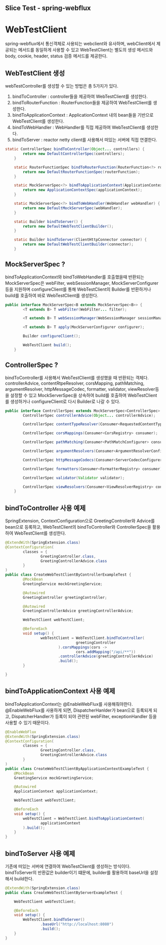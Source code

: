 ## Slice Test - spring-webflux

# WebTestClient
spring-webflux에서 통신객체로 사용되는 webclient와 유사하며, webClient에서 제공되는 메서드를 동일하게 사용할 수 있고 WebTestClient는 별도의 생성 메서드와 body, cookie, header, status 검증 메서드를 제공한다.  

## WebTestClient 생성
webTestController를 생성할 수 있는 방법은 총 5가지가 있다.  
1. bindToController : controller들을 제공하여 WebTestClient를 생성한다. 
2. bindToRouterFunction : RouterFunction들을 제공하여 WebTestClient를 생성한다.
3. bindToApplicationContext : ApplicationContext 내의 bean들을 기반으로 WebTestClient를 생성한다.
4. bindToWebHandler : WebHandler를 직접 제공하여 WebTestClient를 생성한다.
5. bindToServer : reactor netty client를 사용해서 떠있는 서버에 직접 연결한다.
````java
static ControllerSpec bindToController(Object... controllers) {
        return new DefaultControllerSpec(controllers);
    }

    static RouterFunctionSpec bindToRouterFunction(RouterFunction<?> routerFunction) {
        return new DefaultRouterFunctionSpec(routerFunction);
    }

    static MockServerSpec<?> bindToApplicationContext(ApplicationContext applicationContext) {
        return new ApplicationContextSpec(applicationContext);
    }

    static MockServerSpec<?> bindToWebHandler(WebHandler webHandler) {
        return new DefaultMockServerSpec(webHandler);
    }

    static Builder bindToServer() {
        return new DefaultWebTestClientBuilder();
    }

    static Builder bindToServer(ClientHttpConnector connector) {
        return new DefaultWebTestClientBuilder(connector);
    }
````  
  
## MockServerSpec ?
bindToApplicationContext와 bindToWebHandler를 호출했을때 반환되는 MockServerSpec은 webFilter, webSessionManager, MockServerConfigurer등을 지원하며 configureClient를 통해 WebTestClient의 Builder를 반환하거나 build를 호출하여 바로 WebTestClient를 생성한다.  
````java
public interface MockServerSpec<B extends MockServerSpec<B>> {
        <T extends B> T webFilter(WebFilter... filter);

        <T extends B> T webSessionManager(WebSessionManager sessionManager);

        <T extends B> T apply(MockServerConfigurer configurer);

        Builder configureClient();

        WebTestClient build();
    }
````

## ControllerSpec ? 
bindToController를 사용해서 WebTestClient를 생성했을 때 반환되는 객체다.  
controllerAdvice, contentRtpeResolver, corsMapping, pathMatching, argumentResolver, httpMessageCodec, formatter, validator, viewResolver등을 설정할 수 있고 MockServerSpec을 상속하여 build를 호출하여 WebTestClient를 생성하거나 configureClient로 다시 Builder로 나갈 수 있다.   
````java
public interface ControllerSpec extends MockServerSpec<ControllerSpec> {
        ControllerSpec controllerAdvice(Object... controllerAdvice);

        ControllerSpec contentTypeResolver(Consumer<RequestedContentTypeResolverBuilder> consumer);

        ControllerSpec corsMappings(Consumer<CorsRegistry> consumer);

        ControllerSpec pathMatching(Consumer<PathMatchConfigurer> consumer);

        ControllerSpec argumentResolvers(Consumer<ArgumentResolverConfigurer> configurer);

        ControllerSpec httpMessageCodecs(Consumer<ServerCodecConfigurer> configurer);

        ControllerSpec formatters(Consumer<FormatterRegistry> consumer);

        ControllerSpec validator(Validator validator);

        ControllerSpec viewResolvers(Consumer<ViewResolverRegistry> consumer);
    }
````

## bindToController 사용 예제
SpringExtension, ContextConfiguration으로 GreetingController와 Advice를 bean으로 등록하고, 
WebTestClient의 bindToController와 ControllerSpec을 활용하여 WebTestClient를 생성한다.  
````java
@ExtendWith(SpringExtension.class)
@ContextConfiguration(
        classes = {
                GreetingController.class,
                GreetingControllerAdvice.class
        }
)
public class CreateWebTestClientByControllerExampleTest {
        @MockBean
        GreetingService mockGreetingService;

        @Autowired
        GreetingController greetingController;

        @Autowired
        GreetingControllerAdvice greetingControllerAdvice;

        WebTestClient webTestClient;

        @BeforeEach
        void setup() {
                webTestClient = WebTestClient.bindToController(
                                greetingController
                        ).corsMappings(cors ->
                                cors.addMapping("/api/**"))
                        .controllerAdvice(greetingControllerAdvice)
                        .build();
        }

}
````

## bindToApplicationContext 사용 예제
bindToApplicationContext는 @EnableWebFlux를 사용해줘야한다.    
@EnableWebFlux를 사용하게 되면, DispatcherHanlder가 bean으로 등록되게 되고, DispatcherHandler가 등록이 되야 관련된 webFilter, exceptionHandler 등을 사용할 수 있기 때문이다.
````java
@EnableWebFlux
@ExtendWith(SpringExtension.class)
@ContextConfiguration(
        classes = {
                GreetingController.class,
                GreetingControllerAdvice.class
        }
)
public class CreateWebTestClientByApplicationContextExampleTest {
    @MockBean
    GreetingService mockGreetingService;

    @Autowired
    ApplicationContext applicationContext;

    WebTestClient webTestClient;

    @BeforeEach
    void setup() {
        webTestClient = WebTestClient.bindToApplicationContext(
                applicationContext
        ).build();
    }
}
````

## bindToServer 사용 예제
기존에 떠있는 서버에 연결하여 WebTestClient를 생성하는 방식이다.  
bindToServer의 반환값은 builder이기 떄문에, builder를 활용하여 baseUrl을 설정해서 build한다.
````java
@ExtendWith(SpringExtension.class)
public class CreateWebTestClientByServerExampleTest {

    WebTestClient webTestClient;

    @BeforeEach
    void setup() {
        WebTestClient.bindToServer()
                .baseUrl("http://localhost:8080")
                .build();
    }
}
````


